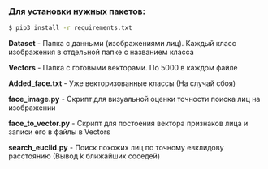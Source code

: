 ### Для установки нужных пакетов:  
```bash
$ pip3 install -r requirements.txt
```

**Dataset** - Папка с данными (изображениями лиц). Каждый класс изображения в отдельной папке с названием класса

**Vectors** - Папка с готовыми векторами. По 5000 в каждом файле

**Added_face.txt** - Уже векторизованные классы (На случай сбоя)

**face_image.py** - Скрипт для визуальной оценки точности поиска лиц на изображении

**face_to_vector.py** - Скрипт для постоения вектора признаков лица и записи его в файлы в Vectors

**search_euclid.py** - Поиск похожих лиц по точному евклидову расстоянию (Вывод k ближайших соседей)
